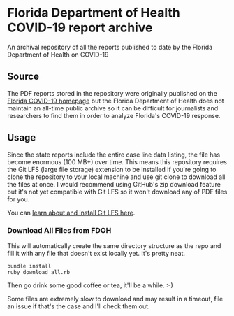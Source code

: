 # Florida Department of Health COVID-19 report archive

An archival repository of all the reports published to date by the Florida
Department of Health on COVID-19

## Source

The PDF reports stored in the repository were originally published on the
[Florida COVID-19 homepage][2] but the Florida Department of Health does
not maintain an all-time public archive so it can be difficult for journalists
and researchers to find them in order to analyze Florida's COVID-19 response.

## Usage

Since the state reports include the entire case line data listing, the file
has become enormous (100 MB+) over time. This means this repository requires
the Git LFS (large file storage) extension to be installed if you're going to
clone the repository to your local machine and use git clone to download all the
files at once. I would recommend using GitHub's zip download feature but it's
not yet compatible with Git LFS so it won't download any of PDF files for you.

You can [learn about and install Git LFS here][1].

### Download All Files from FDOH

This will automatically create the same directory structure as the repo and
fill it with any file that doesn't exist locally yet. It's pretty neat.

```
bundle install
ruby download_all.rb
```

Then go drink some good coffee or tea, it'll be a while. :-)

Some files are extremely slow to download and may result in a timeout, file
an issue if that's the case and I'll check them out.

[1]: https://git-lfs.github.com/
[2]: https://floridahealthcovid19.gov/
[3]: https://github.com/olivierlacan/florida-department-of-health-covid-19-report-archive/archive/trunk.zip

